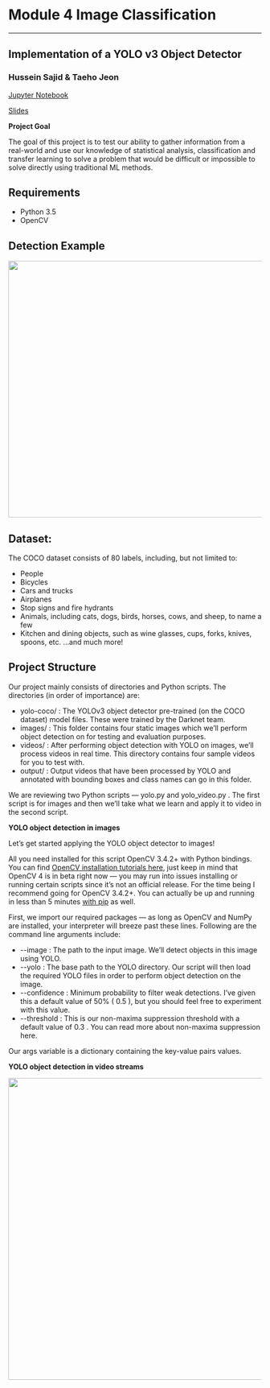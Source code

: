 # Module 4 Image Classification
----------------
## Implementation of a YOLO v3 Object Detector

### Hussein Sajid & Taeho Jeon

[Jupyter Notebook](https://github.com/hussein073/Mod_4_Image_Classification/blob/master/Image_Detect_Yolov3.ipynb)

[Slides](https://docs.google.com/presentation/d/14-GSsqBWwYikHM0EngZw_1xe--rDP0knILt_I6ecBhA/edit?usp=sharing)

**Project Goal**

The goal of this project is to test our ability to gather information from a real-world and use our knowledge of statistical analysis, classification and transfer learning to solve a problem that would be difficult or impossible to solve directly using traditional ML methods. 

## Requirements
* Python 3.5
* OpenCV

## Detection Example

<img class="size-full wp-image-8990" src="https://www.pyimagesearch.com/wp-content/uploads/2018/11/yolo_baggage_claim_output.jpg" alt="" width="600" height="510" srcset="https://www.pyimagesearch.com/wp-content/uploads/2018/11/yolo_baggage_claim_output.jpg 600w, https://www.pyimagesearch.com/wp-content/uploads/2018/11/yolo_baggage_claim_output-300x255.jpg 300w" sizes="(max-width: 600px) 100vw, 600px">

## Dataset: 
The COCO dataset consists of 80 labels, including, but not limited to:

* People
* Bicycles
* Cars and trucks
* Airplanes
* Stop signs and fire hydrants
* Animals, including cats, dogs, birds, horses, cows, and sheep, to name a few
* Kitchen and dining objects, such as wine glasses, cups, forks, knives, spoons, etc.
…and much more!

## Project Structure

Our project mainly consists of directories and Python scripts.
The directories (in order of importance) are:
* yolo-coco/ : The YOLOv3 object detector pre-trained (on the COCO dataset) model files. These were trained by the Darknet team.
* images/ : This folder contains four static images which we’ll perform object detection on for testing and evaluation purposes.
* videos/ : After performing object detection with YOLO on images, we’ll process videos in real time. This directory contains four sample videos for you to test with.
* output/ : Output videos that have been processed by YOLO and annotated with bounding boxes and class names can go in this folder.

We are reviewing two Python scripts — yolo.py  and yolo_video.py . The first script is for images and then we’ll take what we learn and apply it to video in the second script.

**YOLO object detection in images**

Let’s get started applying the YOLO object detector to images!

All you need installed for this script OpenCV 3.4.2+ with Python bindings. You can find <a href="https://www.pyimagesearch.com/opencv-tutorials-resources-guides/" target="_blank" rel="noopener">OpenCV installation tutorials here</a>, just keep in mind that OpenCV 4 is in beta right now — you may run into issues installing or running certain scripts since it’s not an official release. For the time being I recommend going for OpenCV 3.4.2+. You can actually be up and running in less than 5 minutes <a href="https://www.pyimagesearch.com/2018/09/19/pip-install-opencv/" target="_blank" rel="noopener">with pip</a> as well.

First, we import our required packages — as long as OpenCV and NumPy are installed, your interpreter will breeze past these lines.
Following are the command line arguments include:

* --image : The path to the input image. We’ll detect objects in this image using YOLO.
* --yolo : The base path to the YOLO directory. Our script will then load the required YOLO files in order to perform object detection on the image.
* --confidence : Minimum probability to filter weak detections. I’ve given this a default value of 50% ( 0.5 ), but you should feel free to experiment with this value.
* --threshold : This is our non-maxima suppression threshold with a default value of 0.3 . You can read more about non-maxima suppression here.

Our args variable is a dictionary containing the key-value pairs values. 

**YOLO object detection in video streams**

<img class="size-full" src="https://s3-us-west-2.amazonaws.com/static.pyimagesearch.com/opencv-yolo/yolo_overpass_output.gif" width="600">
